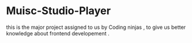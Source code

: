 # Muisc-Studio-Player
this is the major project assigned to us by Coding ninjas , to give us better knowledge about frontend developement .
